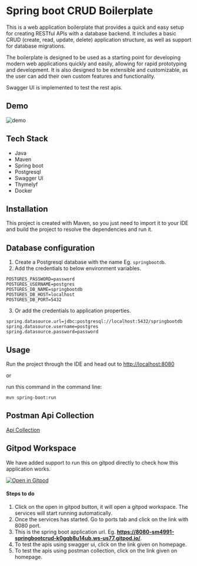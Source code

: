 # Spring boot CRUD Boilerplate
This is a web application boilerplate that provides a quick and easy setup for creating RESTful APIs with a database backend. It includes a basic CRUD (create, read, update, delete) application structure, as well as support for database migrations. 

The boilerplate is designed to be used as a starting point for developing modern web applications quickly and easily, allowing for rapid prototyping and development. It is also designed to be extensible and customizable, as the user can add their own custom features and functionality.

Swagger UI is implemented to test the rest apis.

## Demo
![demo](src/main/resources/static/images/demo.gif)

## Tech Stack
* Java
* Maven
* Spring boot
* Postgresql
* Swagger UI
* Thymelyf
* Docker

## Installation
This project is created with Maven, so you just need to import it to your IDE and build the project to resolve the dependencies and run it.

## Database configuration
1. Create a Postgresql database with the name Eg. `springbootdb`.
2. Add the credentials to below environment variables.
```
POSTGRES_PASSWORD=password
POSTGRES_USERNAME=postgres
POSTGRES_DB_NAME=springbootdb
POSTGRES_DB_HOST=localhost
POSTGRES_DB_PORT=5432
```
3. Or add the credentials to application properties.
```
spring.datasource.url=jdbc:postgresql://localhost:5432/springbootdb
spring.datasource.username=postgres
spring.datasource.password=password
```

## Usage
Run the project through the IDE and head out to [http://localhost:8080](http://localhost:8080)

or

run this command in the command line:
```
mvn spring-boot:run
```

## Postman Api Collection 
[Api Collection](https://documenter.getpostman.com/view/24715336/2s8Yt1sV6s)

## Gitpod Workspace
We have added support to run this on gitpod directly to check how this application works.

[![Open in Gitpod](https://gitpod.io/button/open-in-gitpod.svg)](https://gitpod.io/#https://github.com/SM4991/springboot-crud/blob/master/install.gitpod.sh)

#### Steps to do
1. Click on the open in gitpod button, it will open a gitpod workspace. The services will start running automatically.
2. Once the services has started. Go to ports tab and click on the link with 8080 port.
3. This is the spring boot application url. Eg. **https://8080-sm4991-springbootcrud-k0gqb8u14ub.ws-us77.gitpod.io/**.
4. To test the apis using swagger ui, click on the link given on homepage.
5. To test the apis using postman collection, click on the link given on homepage.
